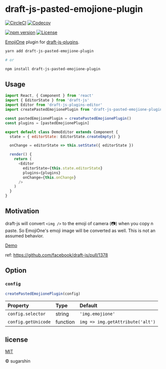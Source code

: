 # draft-js-pasted-emojione-plugin

[![CircleCI][circleci-image]][circleci-url]
[![Codecov][codecov-image]][codecov-url]

[![npm version][npm-image]][npm-url]
[![License][license-image]][license-url]

[EmojiOne](https://www.emojione.com/) plugin for [draft-js-plugins](https://github.com/draft-js-plugins/draft-js-plugins).

```sh
yarn add draft-js-pasted-emojione-plugin

# or

npm install draft-js-pasted-emojione-plugin
```

## Usage

```js
import React, { Component } from 'react'
import { EditorState } from 'draft-js'
import Editor from 'draft-js-plugins-editor'
import createPastedEmojionePlugin from 'draft-js-pasted-emojione-plugin'

const pastedEmojionePlugin = createPastedEmojionePlugin()
const plugins = [pastedEmojionePlugin]

export default class DemoEditor extends Component {
  state = { editorState: EditorState.createEmpty() }

  onChange = editorState => this.setState({ editorState })

  render() {
    return (
      <Editor
        editorState={this.state.editorState}
        plugins={plugins}
        onChange={this.onChange}
      />
    )
  }
}
```

## Motivation

draft-js will convert `<img />` to the emoji of camera (📷) when you copy n paste.
So EmojiOne's emoji image will be converted as well. This is not an assumed behavior.

[Demo](https://sugarshin.github.io/draft-js-pasted-emojione-plugin/)

ref: https://github.com/facebook/draft-js/pull/1378

## Option

### `config`

```js
createPastedEmojionePlugin(config)
```

| Property | Type | Default |
|:---|:---|:---|
| `config.selector` | string | `'img.emojione'` |
| `config.getUnicode` | function | `img => img.getAttribute('alt')` |

## license

[MIT](https://sugarshin.mit-license.org/)

© sugarshin

[circleci-image]: https://circleci.com/gh/sugarshin/draft-js-pasted-emojione-plugin/tree/master.svg?style=svg&circle-token=2cbb475f9880e574e1c8b6026b8cc90d3c550fc0
[circleci-url]: https://circleci.com/gh/sugarshin/draft-js-pasted-emojione-plugin/tree/master
[codecov-image]: https://codecov.io/gh/sugarshin/draft-js-pasted-emojione-plugin/branch/master/graph/badge.svg
[codecov-url]: https://codecov.io/gh/sugarshin/draft-js-pasted-emojione-plugin
[npm-image]: https://img.shields.io/npm/v/draft-js-pasted-emojione-plugin.svg?style=flat-square
[npm-url]: https://www.npmjs.org/package/draft-js-pasted-emojione-plugin
[license-image]: https://img.shields.io/:license-mit-blue.svg?style=flat-square
[license-url]: https://sugarshin.mit-license.org/
